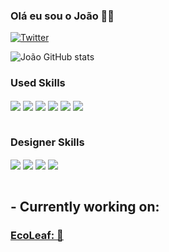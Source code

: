 ### Olá eu sou o João 👋🏻

[![Twitter](https://img.shields.io/badge/Twitter-1DA1F2?style=for-the-badge&logo=twitter&logoColor=white)](https://x.com/By_Joaox)

![João GitHub stats](https://github-readme-stats.vercel.app/api?username=ojoaox&show_icons=true&theme=dark)

### Used Skills
<div style="display: inline_block">
    <img align="center" alt"HTML5" src="https://img.shields.io/badge/HTML5-E34F26?style=for-the-badge&logo=html5&logoColor=white"/>
    <img align="center" alt"CSS" src="https://img.shields.io/badge/CSS3-1572B6?style=for-the-badge&logo=css3&logoColor=white"/>
    <img align="center" alt"Bootstrap" src="https://img.shields.io/badge/Bootstrap-563D7C?style=for-the-badge&logo=bootstrap&logoColor=white"/>
    <img align="center" alt"Node.JS" src="https://img.shields.io/badge/Node.js-43853D?style=for-the-badge&logo=node.js&logoColor=white"/>
    <img align="center" alt"MongoDB" src="https://img.shields.io/badge/MongoDB-4EA94B?style=for-the-badge&logo=mongodb&logoColor=white"/>
    <img align="center" alt"SQL-Server" src="https://img.shields.io/badge/Microsoft%20SQL%20Server-CC2927?style=for-the-badge&logo=microsoft%20sql%20server&logoColor=white"/>
</div></br>

### Designer Skills
<div style="display: inline_block">
    <img align="center" alt"Adobe-Photoshop" src="https://img.shields.io/badge/Adobe%20Photoshop-31A8FF?style=for-the-badge&logo=Adobe%20Photoshop&logoColor=black"/>
    <img align="center" alt"Adobe-Illustrator" src="https://img.shields.io/badge/Adobe%20Illustrator-FF9A00?style=for-the-badge&logo=adobe%20illustrator&logoColor=white"/>
    <img align="center" alt"Figma" src="    https://img.shields.io/badge/Figma-F24E1E?style=for-the-badge&logo=figma&logoColor=white"/>
    <img align="center" alt"Canva" src="https://img.shields.io/badge/Canva-%2300C4CC.svg?&style=for-the-badge&logo=Canva&logoColor=white"/>
</div></br>


## - Currently working on:

### [EcoLeaf: 🌿](https://github.com/Guilherme-Rigobello/EcoLeaf)

<!--
**ojoaox/ojoaox** is a ✨ _special_ ✨ repository because its `README.md` (this file) appears on your GitHub profile.

Here are some ideas to get you started:

- 🔭 I’m currently working on ...
- 🌱 I’m currently learning ...
- 👯 I’m looking to collaborate on ...
- 🤔 I’m looking for help with ...
- 💬 Ask me about ...
- 📫 How to reach me: ...
- 😄 Pronouns: ...
- ⚡ Fun fact: ...
-->
